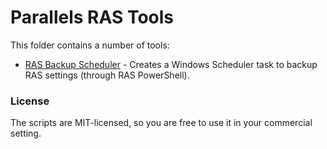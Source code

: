 # Parallels RAS Tools
This folder contains a number of tools:
* [RAS Backup Scheduler](ScheduleRASBackup) - Creates a Windows Scheduler task to backup RAS settings (through RAS PowerShell).


### License ###

The scripts are MIT-licensed, so you are free to use it in your commercial setting.